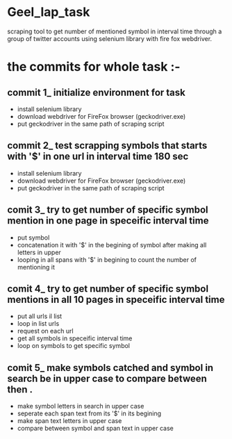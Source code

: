 # Geel_lap_task
scraping tool to get number of mentioned symbol in interval time through a group of twitter accounts using selenium library with fire fox webdriver. 

# the commits for whole task :-

## commit 1_ initialize environment for task 
- install selenium library 
- download webdriver for FireFox browser (geckodriver.exe) 
- put geckodriver in the same path of scraping script 

## commit 2_ test scrapping symbols that starts with '$' in one url in interval time 180 sec  
- install selenium library 
- download webdriver for FireFox browser (geckodriver.exe) 
- put geckodriver in the same path of scraping script 

## comit 3_ try to get number of specific symbol mention in one page in speceific interval time 
- put symbol 
- concatenation it with '$' in the begining of symbol after making all letters in upper 
- looping in all spans with '$' in begining to  count the number of mentioning it 

## comit 4_ try to get number of specific symbol mentions in all 10 pages in speceific interval time 
- put all urls il list 
- loop in list urls 
- request on each url 
- get all symbols in speceific interval time 
- loop on symbols to get specific symbol  

## comit 5_ make symbols catched and symbol in search be in upper case to compare between then .
- make symbol letters in search in upper case 
- seperate each span text from its '$' in its begining 
- make span text letters in upper case  
- compare between symbol and span text in upper case 
